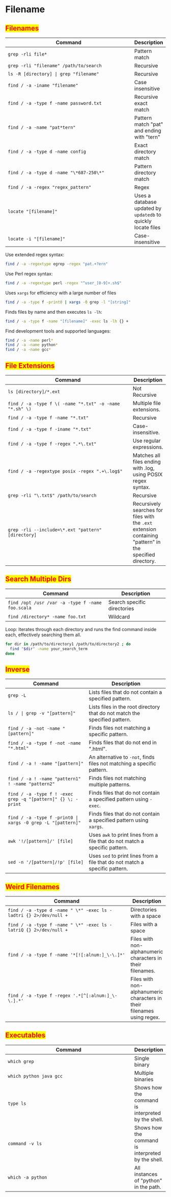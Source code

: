 # Filename

## <mark style="color:red;">Filenames</mark>

<table data-header-hidden data-full-width="true"><thead><tr><th width="420">Command</th><th>Description</th></tr></thead><tbody><tr><td><code>grep -rli file*</code></td><td>Pattern match</td></tr><tr><td><code>grep -rli "filename" /path/to/search</code></td><td>Recursive</td></tr><tr><td><code>ls -R [directory] | grep "filename"</code></td><td>Recursive</td></tr><tr><td><code>find / -a -iname "filename"</code></td><td>Case insensitive</td></tr><tr><td><code>find / -a -type f -name password.txt</code></td><td>Recursive exact match</td></tr><tr><td><code>find / -a -name "pat*tern"</code></td><td>Pattern match "pat" and ending with "tern"</td></tr><tr><td><code>find / -a -type d -name config</code></td><td>Exact directory match</td></tr><tr><td><code>find / -a -type d -name "\*687-250\*"</code></td><td>Pattern directory match</td></tr><tr><td><code>find / -a -regex "regex_pattern"</code></td><td>Regex</td></tr><tr><td><code>locate "[filename]"</code></td><td>Uses a database updated by <code>updatedb</code> to quickly locate files</td></tr><tr><td><code>locate -i "[filename]"</code></td><td>Case-insensitive</td></tr></tbody></table>

Use extended regex syntax:

```bash
find / -a -regextype egrep -regex "pat.+?ern"
```

Use Perl regex syntax:

```bash
find / -a -regextype perl -regex "^user_[0-9]+.sh$"
```

Uses `xargs` for efficiency with a large number of files

```bash
find / -a -type f -print0 | xargs -0 grep -l "[string]"
```

Finds files by name and then executes `ls -lh`:

```bash
find / -a -type f -name "[filename]" -exec ls -lh {} +
```

Find development tools and supported languages:

```bash
find / -a -name perl*
find / -a -name python*
find / -a -name gcc*
```



## <mark style="color:red;">File Extensions</mark>

<table data-header-hidden data-full-width="true"><thead><tr><th width="572">Command</th><th>Description</th></tr></thead><tbody><tr><td><code>ls [directory]/*.ext</code></td><td>Not Recursive</td></tr><tr><td><code>find / -a -type f \( -name "*.txt" -o -name "*.sh" \)</code></td><td>Multiple file extensions.</td></tr><tr><td><code>find / -a -type f -name "*.txt"</code></td><td>Recursive</td></tr><tr><td><code>find / -a -type f -iname "*.txt"</code></td><td>Case-insensitive.</td></tr><tr><td><code>find / -a -type f -regex ".*\.txt"</code></td><td>Use regular expressions.</td></tr><tr><td><code>find / -a -regextype posix -regex ".+\.log$"</code></td><td>Matches all files ending with .log, using POSIX regex syntax.</td></tr><tr><td><code>grep -rli "\.txt$" /path/to/search</code></td><td>Recursive</td></tr><tr><td><code>grep -rli --include=\*.ext "pattern" [directory]</code></td><td>Recursively searches for files with the <code>.ext</code> extension containing "pattern" in the specified directory.</td></tr></tbody></table>



## <mark style="color:red;">Search Multiple Dirs</mark>

<table data-header-hidden data-full-width="true"><thead><tr><th>Command</th><th>Description</th></tr></thead><tbody><tr><td><code>find /opt /usr /var -a -type f -name foo.scala</code></td><td>Search specific directories</td></tr><tr><td><code>find /directory* -name foo.txt</code></td><td>Wildcard</td></tr></tbody></table>

Loop: Iterates through each directory and runs the find command inside each, effectively searching them all.

```bash
for dir in /path/to/directory1 /path/to/directory2 ; do
  find "$dir" -name your_search_term
done
```



## <mark style="color:red;">Inverse</mark>

<table data-header-hidden data-full-width="true"><thead><tr><th>Command</th><th>Description</th></tr></thead><tbody><tr><td><code>grep -L</code></td><td>Lists files that do not contain a specified pattern.</td></tr><tr><td><code>ls / | grep -v "[pattern]"</code></td><td>Lists files in the root directory that do not match the specified pattern.</td></tr><tr><td><code>find / -a -not -name "[pattern]"</code></td><td>Finds files not matching a specific pattern.</td></tr><tr><td><code>find / -a -type f -not -name "*.html"</code></td><td>Finds files that do not end in ".html".</td></tr><tr><td><code>find / -a ! -name "[pattern]"</code></td><td>An alternative to <code>-not</code>, finds files not matching a specific pattern.</td></tr><tr><td><code>find / -a ! -name "pattern1" ! -name "pattern2"</code></td><td>Finds files not matching multiple patterns.</td></tr><tr><td><code>find / -a -type f ! -exec grep -q "[pattern]" {} \; -print</code></td><td>Finds files that do not contain a specified pattern using <code>-exec</code>.</td></tr><tr><td><code>find / -a -type f -print0 | xargs -0 grep -L "[pattern]"</code></td><td>Finds files that do not contain a specified pattern using <code>xargs</code>.</td></tr><tr><td><code>awk '!/[pattern]/' [file]</code></td><td>Uses <code>awk</code> to print lines from a file that do not match a specific pattern.</td></tr><tr><td><code>sed -n '/[pattern]/!p' [file]</code></td><td>Uses <code>sed</code> to print lines from a file that do not match a specific pattern.</td></tr></tbody></table>



## <mark style="color:red;">Weird Filenames</mark>

<table data-header-hidden data-full-width="true"><thead><tr><th width="496">Command</th><th>Description</th></tr></thead><tbody><tr><td><code>find / -a -type d -name " \*" -exec ls -ladtri {} 2>/dev/null +</code></td><td>Directories with a space</td></tr><tr><td><code>find / -a -type f -name " \*" -exec ls -latriQ {} 2>/dev/null +</code></td><td>Files with a space</td></tr><tr><td><code>find / -a -type f -name '*[![:alnum:]_\-\.]*'</code></td><td>Files with non-alphanumeric characters in their filenames.</td></tr><tr><td><code>find / -a -type f -regex '.*[^[:alnum:]_\-\.].*'</code></td><td>Files with non-alphanumeric characters in their filenames using regex.</td></tr></tbody></table>



## <mark style="color:red;">Executables</mark>

<table data-header-hidden data-full-width="true"><thead><tr><th width="494">Command</th><th>Description</th></tr></thead><tbody><tr><td><code>which grep</code></td><td>Single binary</td></tr><tr><td><code>which python java gcc</code></td><td>Multiple binaries</td></tr><tr><td><code>type ls</code></td><td>Shows how the command is interpreted by the shell.</td></tr><tr><td><code>command -v ls</code></td><td>Shows how the command is interpreted by the shell.</td></tr><tr><td><code>which -a python</code></td><td>All instances of "python" in the path.</td></tr></tbody></table>


